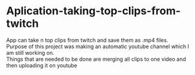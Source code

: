 # Aplication-taking-top-clips-from-twitch
App can take n top clips from twitch and save them as .mp4 files.<br>
Purpose of this project was making an automatic youtube channel which I am still working on.<br>
Things that are needed to be done are merging all clips to one video and then uploading it on youtube
